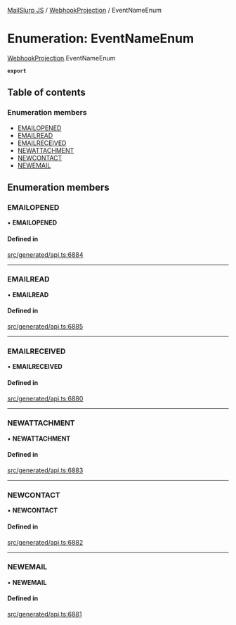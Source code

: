 [MailSlurp JS](../README.md) / [WebhookProjection](../modules/WebhookProjection.md) / EventNameEnum

# Enumeration: EventNameEnum

[WebhookProjection](../modules/WebhookProjection.md).EventNameEnum

**`export`**

## Table of contents

### Enumeration members

- [EMAILOPENED](WebhookProjection.EventNameEnum.md#emailopened)
- [EMAILREAD](WebhookProjection.EventNameEnum.md#emailread)
- [EMAILRECEIVED](WebhookProjection.EventNameEnum.md#emailreceived)
- [NEWATTACHMENT](WebhookProjection.EventNameEnum.md#newattachment)
- [NEWCONTACT](WebhookProjection.EventNameEnum.md#newcontact)
- [NEWEMAIL](WebhookProjection.EventNameEnum.md#newemail)

## Enumeration members

### EMAILOPENED

• **EMAILOPENED**

#### Defined in

[src/generated/api.ts:6884](https://github.com/mailslurp/mailslurp-client/blob/004c609/src/generated/api.ts#L6884)

___

### EMAILREAD

• **EMAILREAD**

#### Defined in

[src/generated/api.ts:6885](https://github.com/mailslurp/mailslurp-client/blob/004c609/src/generated/api.ts#L6885)

___

### EMAILRECEIVED

• **EMAILRECEIVED**

#### Defined in

[src/generated/api.ts:6880](https://github.com/mailslurp/mailslurp-client/blob/004c609/src/generated/api.ts#L6880)

___

### NEWATTACHMENT

• **NEWATTACHMENT**

#### Defined in

[src/generated/api.ts:6883](https://github.com/mailslurp/mailslurp-client/blob/004c609/src/generated/api.ts#L6883)

___

### NEWCONTACT

• **NEWCONTACT**

#### Defined in

[src/generated/api.ts:6882](https://github.com/mailslurp/mailslurp-client/blob/004c609/src/generated/api.ts#L6882)

___

### NEWEMAIL

• **NEWEMAIL**

#### Defined in

[src/generated/api.ts:6881](https://github.com/mailslurp/mailslurp-client/blob/004c609/src/generated/api.ts#L6881)
